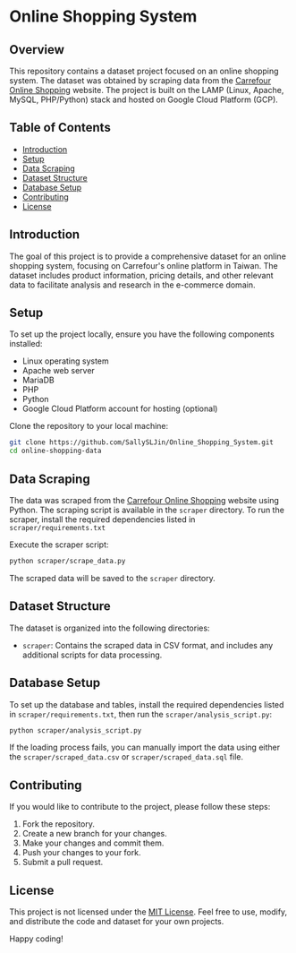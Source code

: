 # Online Shopping System

## Overview

This repository contains a dataset project focused on an online shopping system. The dataset was obtained by scraping data from the [Carrefour Online Shopping](https://online.carrefour.com.tw/zh/homepage/) website. The project is built on the LAMP (Linux, Apache, MySQL, PHP/Python) stack and hosted on Google Cloud Platform (GCP).

## Table of Contents

- [Introduction](#introduction)
- [Setup](#setup)
- [Data Scraping](#data-scraping)
- [Dataset Structure](#dataset-structure)
- [Database Setup](#database-setup)
- [Contributing](#contributing)
- [License](#license)

## Introduction

The goal of this project is to provide a comprehensive dataset for an online shopping system, focusing on Carrefour's online platform in Taiwan. The dataset includes product information, pricing details, and other relevant data to facilitate analysis and research in the e-commerce domain.

## Setup

To set up the project locally, ensure you have the following components installed:

- Linux operating system
- Apache web server
- MariaDB
- PHP
- Python
- Google Cloud Platform account for hosting (optional)

Clone the repository to your local machine:

```bash
git clone https://github.com/SallySLJin/Online_Shopping_System.git
cd online-shopping-data
```

## Data Scraping

The data was scraped from the [Carrefour Online Shopping](https://online.carrefour.com.tw/zh/homepage/) website using Python. The scraping script is available in the `scraper` directory. To run the scraper, install the required dependencies listed in `scraper/requirements.txt`

Execute the scraper script:

```bash
python scraper/scrape_data.py
```

The scraped data will be saved to the `scraper` directory.

## Dataset Structure

The dataset is organized into the following directories:

- `scraper`: Contains the scraped data in CSV format, and includes any additional scripts for data processing.

## Database Setup

To set up the database and tables, install the required dependencies listed in `scraper/requirements.txt`, then run the `scraper/analysis_script.py`:

```bash
python scraper/analysis_script.py
```

If the loading process fails, you can manually import the data using either the `scraper/scraped_data.csv` or `scraper/scraped_data.sql` file.

## Contributing

If you would like to contribute to the project, please follow these steps:

1. Fork the repository.
2. Create a new branch for your changes.
3. Make your changes and commit them.
4. Push your changes to your fork.
5. Submit a pull request.

## License

This project is not licensed under the [MIT License](LICENSE). Feel free to use, modify, and distribute the code and dataset for your own projects.

Happy coding!